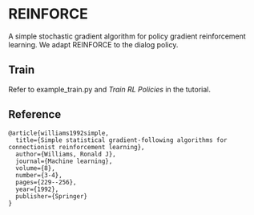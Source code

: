 # REINFORCE

A simple stochastic gradient algorithm for policy gradient reinforcement learning. We adapt REINFORCE to the dialog policy.

## Train

Refer to example_train.py and *Train RL Policies* in the tutorial.

## Reference

```
@article{williams1992simple,
  title={Simple statistical gradient-following algorithms for connectionist reinforcement learning},
  author={Williams, Ronald J},
  journal={Machine learning},
  volume={8},
  number={3-4},
  pages={229--256},
  year={1992},
  publisher={Springer}
}
```